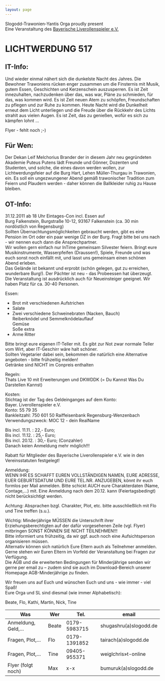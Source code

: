 ```yaml
---
layout: page
---
```


Slogodd-Trawonien-Yantis Orga proudly present  
Eine Veranstaltung des [Bayerische Liverollenspieler e.V.](http://www.bayerischeliverollenspieler.de/) 

LICHTWERDUNG 517
================

IT-Info: 
--------

Und wieder einmal nähert sich die dunkelste Nacht des Jahres. Die Bewohner Trawoniens rücken enger zusammen um die Finsternis mit Musik, gutem Essen, Geschichten und Kerzenschein auszusperren. Es ist Zeit innezuhalten, nachzudenken über das, was war, Pläne zu schmieden, für das, was kommen wird. Es ist Zeit neuen Atem zu schöpfen, Freundschaften zu pflegen und zur Ruhe zu kommen. Heute Nacht wird die Dunkelheit erneut dem Licht unterliegen und die Freude über die Rückkehr des Lichts strahlt aus vielen Augen. Es ist Zeit, das zu genießen, wofür es sich zu kämpfen lohnt ... 

Flyer - fehlt noch ;-)


Für Wen: 
--------
Der Dekan Leif Melchorius Brander der in diesem Jahr neu gegründeten Akademie Puteus Putens lädt Freunde und Gönner, Dozenten und Studenten, und solche, die eines davon werden wollen, zur Lichtwerdungsfeier auf die Burg Hart, Lehen Müller-Thurgau in Trawonien, ein. Es soll ein ungezwungener Abend gemäß trawonischer Tradition zum Feiern und Plaudern werden - daher können die Ballkleider ruhig zu Hause bleiben. 

OT-Info:
-------- 
31.12.2011 ab 18 Uhr Eintages-Con incl. Essen auf   
Burg Falkenstein, Burgstraße 10-12, 93167 Falkenstein (ca. 30 min nordöstlich von Regensburg)   
Sollten Übernachtungsmöglichkeiten gebraucht werden, gibt es eine Pension im Ort oder ein paar wenige DZ in der Burg. Fragt bitte bei uns nach - wir nennen euch dann die Ansprechpartner.   
Wir wollen gern einfach nur InTime gemeinsam Silvester feiern. Bringt eure Musikinstrumente, Wasserpfeifen (Draussen!), Spiele, Freunde und was euch sonst noch einfällt mit, und lasst uns gemeinsam einen schönen Abend erleben.   
Das Gelände ist bekannt und erprobt (schön gelegen, gut zu erreichen, wunderbare Burg!). Der Pächter ist neu - das Probeessen hat überzeugt.   
Die Veranstaltung ist ausdrücklich auch für Neueinsteiger geeignet. Wir haben Platz für ca. 30-40 Personen.   

Essen:   
- Brot mit verschiedenen Aufstrichen   
- Salate   
- Zwei verschiedene Schweinebraten (Nacken, Bauch)   
Reiberknödel und Semmelknödelauflauf   
Gemüse   
Soße extra   
- Arme Ritter   

Bitte bringt eure eigenen IT-Teller mit. Es gibt zur Not zwar normale Teller vom Wirt, aber IT-Geschirr wäre halt schöner.   
Sollten Vegetarier dabei sein, bekommen die natürlich eine Alternative angeboten - bitte frühzeitig melden!   
Getränke sind NICHT im Conpreis enthalten   

Regeln:   
Thats Live 10 mit Erweiterungen und DKWDDK (= Du Kannst Was Du Darstellen Kannst)   

Kosten:   
Stichtag ist der Tag des Geldeinganges auf dem Konto:   
Bayer. Liverollenspieler e.V.   
Konto: 55 79 35   
Bankleitzahl: 750 601 50 Raiffeisenbank Regensburg-Wenzenbach   
Verwendungszweck: MOC 12 - dein RealName   

Bis incl. 11.11. : 22,- Euro;   
Bis incl. 11.12. : 25,- Euro;   
Bis incl. 20.12. : 30,- Euro; (Conzahler)   
Danach keien Anmeldung mehr möglich!!!   

Rabatt für Mitglieder des Bayerische Liverollenspieler e.V. wie in den Vereinsstatuten festgelegt! 

Anmeldung:   
WENN IHR ES SCHAFFT EUREN VOLLSTÄNDIGEN NAMEN, EURE ADRESSE, EUER GEBURTSDATUM UND EURE TEL.NR. ANZUGEBEN, könnt ihr euch formlos per Mail anmelden. Bitte schickt AUCH eure Charakterdaten (Name, Contage,...) mit. Eine Anmeldung nach dem 20.12. kann (Feiertagsbedingt) nicht berücksichtigt werden.   

Achtung: Absprachen bzgl. Charakter, Plot, etc. bitte ausschließlich mit Flo und Tine treffen (s.u.). 

Wichtig: Minderjährige MÜSSEN die Unterschrift ihrer Erziehungsberechtigten auf der dafür vorgesehenen Zeile (vgl. Flyer) mitbringen SONST KÖNNEN SIE NICHT TEILNEHMEN!!!   
Bitte informiert uns frühzeitig, da wir ggf. auch noch eine Aufsichtsperson organisieren müssen.   
Alternativ können sich natürlich Eure Eltern auch als Teilnehmer anmelden.   
Gerne stehen wir Euren Eltern im Vorfeld der Veranstaltung bei Fragen zur Verfügung.   
Die AGB und die erweiterten Bedingungen für Minderjährige senden wir gerne per email zu – zudem sind sie auch im Download-Bereich unserer Homepage AGB-Minderjährige zu finden.   
  

Wir freuen uns auf Euch und wünschen Euch und uns - wie immer - viel Spaß!   
Eure Orga und SL sind diesmal (wie immer Alphabetisch):   

Beate, Flo, Kathi, Martin, Nick, Tine 

|Was	|Wer	|Tel.	|email|
|---|---|---|---|
|Anmeldung, Geld,…	|Beate	|0179-5983715	|shugashru(a)slogodd.de|
|Fragen, Plot,…	|Flo	|0179-1391852	|tairach(a)slogodd.de|
|Fragen, Plot,…	|Tine	|09405-955371	|weiglchris»t-online|
|Flyer (folgt noch)	|Max	|x-x	|bumuruk(a)slogodd.de|
